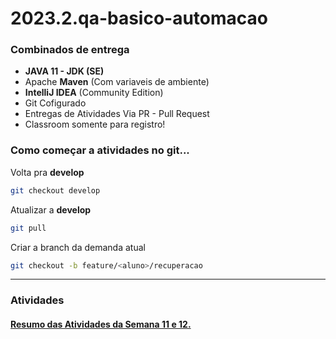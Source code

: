 # 2023.2.qa-basico-automacao

### Combinados de entrega
- **JAVA 11 - JDK (SE)**
- Apache **Maven** (Com variaveis de ambiente)
- **IntelliJ IDEA** (Community Edition)
- Git Cofigurado
- Entregas de Atividades Via PR - Pull Request
- Classroom somente para registro!


### Como começar a atividades no git...

Volta pra **develop**
```bash
git checkout develop
```

Atualizar a **develop**
```bash
git pull
```

Criar a branch da demanda atual
```bash
git checkout -b feature/<aluno>/recuperacao
```
---
### Atividades
#### [Resumo das Atividades da Semana 11 e 12.](./doc/atividades_semana_11_e_12.md)